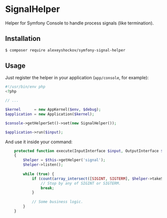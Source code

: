 # SignalHelper

Helper for Symfony Console to handle process signals (like termination).

## Installation

```bash
$ composer require alexeyshockov/symfony-signal-helper
```

## Usage

Just register the helper in your application (`app/console`, for example):
```php
#!/usr/bin/env php
<?php

// ...

$kernel      = new AppKernel($env, $debug);
$application = new Application($kernel);

$console->getHelperSet()->set(new SignalHelper());

$application->run($input);
```

And use it inside your command:

```php
    protected function execute(InputInterface $input, OutputInterface $output)
    {
        $helper = $this->getHelper('signal');
        $helper->listen();
        
        while (true) {
            if (count(array_intersect([SIGINT, SIGTERM], $helper->takeSignals())) > 0) {
                // Stop by any of SIGINT or SIGTERM.
                break;
            }
            
            // Some business logic.
        }
    }
```
